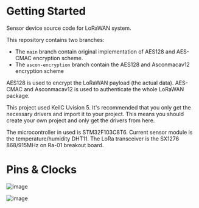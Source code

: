 # Getting Started

Sensor device source code for LoRaWAN system.

This repository contains two branches:
- The `main` branch contain original implementation of AES128 and AES-CMAC encryption scheme.
- The `ascon-encryption` branch contain the AES128 and Asconmacav12 encryption scheme

AES128 is used to encrypt the LoRaWAN payload (the actual data).
AES-CMAC and Asconmacav12 is used to authenticate the whole LoRaWAN package.

This project used KeilC Uvision 5. It's recommended that you only get the necessary drivers and import it to your project. This means you should create your own project and only get the drivers from here.

The microcontroller in used is STM32F103C8T6. Current sensor module is the temperature/humidity DHT11. The LoRa transceiver is the SX1276 868/915MHz on Ra-01 breakout board.

# Pins & Clocks

![image](https://github.com/user-attachments/assets/bff8122e-6894-4fea-81cb-fcb98e07edb2)

![image](https://github.com/user-attachments/assets/213b1a16-a907-47f1-b459-9f114215d6a9)

